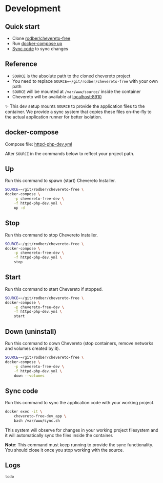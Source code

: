 # Development

## Quick start

* Clone [rodber/chevereto-free](https://github.com/rodber/chevereto-free)
* Run [docker-compose up](#up)
* [Sync code](#sync-code) to sync changes

## Reference

* `SOURCE` is the absolute path to the cloned chevereto project
* You need to replace `SOURCE=~/git/rodber/chevereto-free` with your own path
* `SOURCE` will be mounted at `/var/www/source/` inside the container
* Chevereto will be available at [localhost:8910](http://localhost:8910)

✨ This dev setup mounts `SOURCE` to provide the application files to the container. We provide a sync system that copies these files on-the-fly to the actual application runner for better isolation.

## docker-compose

Compose file: [httpd-php-dev.yml](https://github.com/rodber/chevereto-free/blob/1.6/httpd-php-dev.yml)

Alter `SOURCE` in the commands below to reflect your project path.

## Up

Run this command to spawn (start) Chevereto Installer.

```sh
SOURCE=~/git/rodber/chevereto-free \
docker-compose \
    -p chevereto-free-dev \
    -f httpd-php-dev.yml \
    up -d
```

## Stop

Run this command to stop Chevereto Installer.

```sh
SOURCE=~/git/rodber/chevereto-free \
docker-compose \
    -p chevereto-free-dev \
    -f httpd-php-dev.yml \
    stop
```

## Start

Run this command to start Chevereto if stopped.

```sh
SOURCE=~/git/rodber/chevereto-free \
docker-compose \
    -p chevereto-free-dev \
    -f httpd-php-dev.yml \
    start
```

## Down (uninstall)

Run this command to down Chevereto (stop containers, remove networks and volumes created by it).

```sh
SOURCE=~/git/rodber/chevereto-free \
docker-compose \
    -p chevereto-free-dev \
    -f httpd-php-dev.yml \
    down --volumes
```

## Sync code

Run this command to sync the application code with your working project.

```sh
docker exec -it \
    chevereto-free-dev_app \
    bash /var/www/sync.sh
```

This system will observe for changes in your working project filesystem and it will automatically sync the files inside the container.

**Note:** This command must keep running to provide the sync functionality. You should close it once you stop working with the source.

## Logs

`todo`
